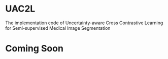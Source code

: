 # UAC2L
The implementation code of Uncertainty-aware Cross Contrastive Learning for Semi-supervised  Medical Image Segmentation

# Coming Soon
